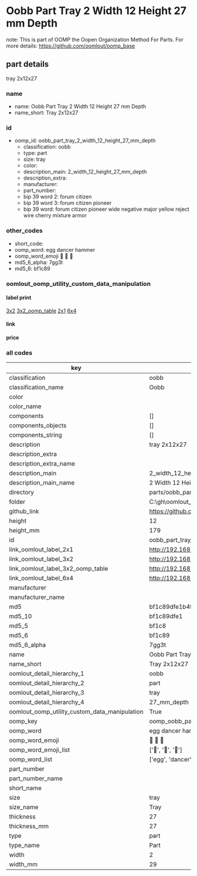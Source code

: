 # Oobb Part Tray 2 Width 12 Height 27 mm Depth  

note: This is part of OOMP the Oopen Organization Method For Parts. For more details: https://github.com/oomlout/oomp_base

##  part details
  



tray 2x12x27



### name
* name: Oobb Part Tray 2 Width 12 Height 27 mm Depth
* name_short: Tray 2x12x27 
### id
* oomp_id: oobb_part_tray_2_width_12_height_27_mm_depth
  * classification: oobb
  * type: part
  * size: tray
  * color: 
  * description_main: 2_width_12_height_27_mm_depth
  * description_extra: 
  * manufacturer: 
  * part_number: 
  * bip 39 word 2: forum citizen
  * bip 39 word 3: forum citizen pioneer
  * bip 39 word: forum citizen pioneer wide negative major yellow reject wire cherry mixture armor

### other_codes
* short_code: 
* oomp_word: egg dancer hammer
* oomp_word_emoji :egg: :dancer: :hammer:
* md5_6_alpha: 7gg3t
* md5_6: bf1c89






### oomlout_oomp_utility_custom_data_manipulation
#### label print
[3x2](http://192.168.1.245:1112/?label=oomp%207gg3t)
[3x2_oomp_table](http://192.168.1.108:1112/?label=oomp%207gg3t)
[2x1](http://192.168.1.242:1112/?label=oomp%207gg3t)
[6x4](http://192.168.1.55:1112/?label=oomp%207gg3t)    

#### link

                              

#### price







### all codes 
| key | value |  
| --- | --- |  
| classification | oobb |  
| classification_name | Oobb |  
| color |  |  
| color_name |  |  
| components | [] |  
| components_objects | [] |  
| components_string | [] |  
| description | tray 2x12x27 |  
| description_extra |  |  
| description_extra_name |  |  
| description_main | 2_width_12_height_27_mm_depth |  
| description_main_name | 2 Width 12 Height 27 mm Depth |  
| directory | parts/oobb_part_tray_2_width_12_height_27_mm_depth |  
| folder | C:\gh\oomlout_oobb_version_4_generated_parts\parts\oobb_part_tray_2_width_12_height_27_mm_depth |  
| github_link | https://github.com/oomlout/oomlout_oomp_part_src/tree/main/parts/oobb_part_tray_2_width_12_height_27_mm_depth |  
| height | 12 |  
| height_mm | 179 |  
| id | oobb_part_tray_2_width_12_height_27_mm_depth |  
| link_oomlout_label_2x1 | http://192.168.1.242:1112/?label=oomp%207gg3t |  
| link_oomlout_label_3x2 | http://192.168.1.245:1112/?label=oomp%207gg3t |  
| link_oomlout_label_3x2_oomp_table | http://192.168.1.108:1112/?label=oomp%207gg3t |  
| link_oomlout_label_6x4 | http://192.168.1.55:1112/?label=oomp%207gg3t |  
| manufacturer |  |  
| manufacturer_name |  |  
| md5 | bf1c89dfe1b4ffe219c9ffab4a4a52dd |  
| md5_10 | bf1c89dfe1 |  
| md5_5 | bf1c8 |  
| md5_6 | bf1c89 |  
| md5_6_alpha | 7gg3t |  
| name | Oobb Part Tray 2 Width 12 Height 27 mm Depth |  
| name_short | Tray 2x12x27  |  
| oomlout_detail_hierarchy_1 | oobb |  
| oomlout_detail_hierarchy_2 | part |  
| oomlout_detail_hierarchy_3 | tray |  
| oomlout_detail_hierarchy_4 | 27_mm_depth |  
| oomlout_oomp_utility_custom_data_manipulation | True |  
| oomp_key | oomp_oobb_part_tray_2_width_12_height_27_mm_depth |  
| oomp_word | egg dancer hammer |  
| oomp_word_emoji | :egg: :dancer: :hammer: |  
| oomp_word_emoji_list | [':egg:', ':dancer:', ':hammer:'] |  
| oomp_word_list | ['egg', 'dancer', 'hammer'] |  
| part_number |  |  
| part_number_name |  |  
| short_name |  |  
| size | tray |  
| size_name | Tray |  
| thickness | 27 |  
| thickness_mm | 27 |  
| type | part |  
| type_name | Part |  
| width | 2 |  
| width_mm | 29 |  

